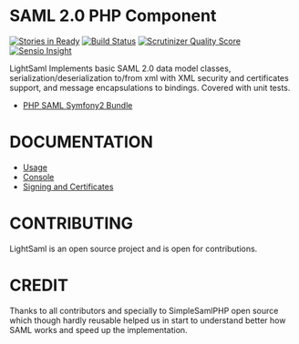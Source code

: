 SAML 2.0 PHP Component
======================

[![Stories in Ready](https://badge.waffle.io/aerialship/lightsaml.png?label=ready&title=Ready)](https://waffle.io/aerialship/lightsaml)
[![Build Status](https://travis-ci.org/aerialship/lightsaml.svg)](https://travis-ci.org/aerialship/lightsaml)
[![Scrutinizer Quality Score](https://scrutinizer-ci.com/g/aerialship/lightsaml/badges/quality-score.png?s=bc6dc951b7ec67e23699ff28a35ccd98bf97415b)](https://scrutinizer-ci.com/g/aerialship/lightsaml/)
[![Sensio Insight](https://insight.sensiolabs.com/projects/a5537ce0-a513-4d3d-ba7a-21e9115f4c89/small.png)](https://insight.sensiolabs.com/projects/a5537ce0-a513-4d3d-ba7a-21e9115f4c89)



LightSaml Implements basic SAML 2.0 data model classes, serialization/deserialization to/from xml with XML security and
certificates support, and message encapsulations to bindings. Covered with unit tests.

* [PHP SAML Symfony2 Bundle](https://github.com/aerialship/SamlSPBundle)


DOCUMENTATION
=============

* [Usage](doc/index.md)
* [Console](doc/console.md)
* [Signing and Certificates](doc/signing_and_certificates.md)


CONTRIBUTING
============

LightSaml is an open source project and is open for contributions.


CREDIT
======

Thanks to all contributors and specially to SimpleSamlPHP open source which though hardly reusable helped us in
start to understand better how SAML works and speed up the implementation.
